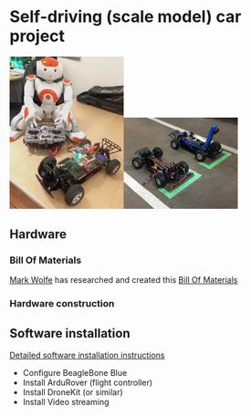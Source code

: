 # Self-driving (scale model) car project

<img src="doc/images/nao_driving_car.jpg" alt="Nao robot driving RC car" style="width: 200px;"/><img src="doc/images/two_cars_on_the_starting_line.jpg" alt="Two RC cars on the starting line" style="width: 200px;"/>

## Hardware

### Bill Of Materials

[Mark Wolfe](https://github.com/wolfeidau) has researched and created this
[Bill Of Materials](https://docs.google.com/spreadsheets/d/e/2PACX-1vS4dDVcc-XSizIfDcnYqrwnpr3s2C9YOatZ-NBpMu1980PFuvVG0G8UBcrAg2bCNygeN5uCzEMGMFT9/pubhtml)

### Hardware construction

## Software installation

[Detailed software installation instructions](doc/software_install.md)

- Configure BeagleBone Blue
- Install ArduRover (flight controller)
- Install DroneKit (or similar)
- Install Video streaming
